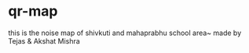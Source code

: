 # qr-map
this is the noise map of shivkuti and mahaprabhu school area~ made by Tejas &amp; Akshat Mishra
